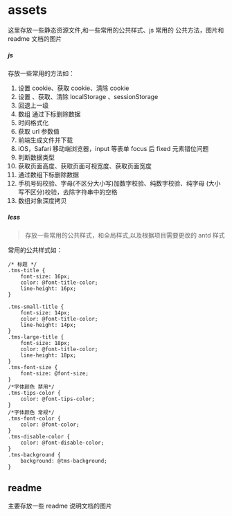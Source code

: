 # assets

这里存放一些静态资源文件,和一些常用的公共样式、js 常用的 公共方法，图片和 readme 文档的图片

##### js

存放一些常用的方法如：

1.  设置 cookie、获取 cookie、清除 cookie
2.  设置 、获取、清除 localStorage 、sessionStorage
3.  回退上一级
4.  数组 通过下标删除数据
5.  时间格式化
6.  获取 url 参数值
7.  前端生成文件并下载
8.  iOS，Safari 移动端浏览器，input 等表单 focus 后 fixed 元素错位问题
9.  判断数据类型
10. 获取页面高度、获取页面可视宽度、获取页面宽度
11. 通过数组下标删除数据
12. 手机号码校验、字母(不区分大小写)加数字校验、纯数字校验、纯字母 (大小写不区分)校验，去除字符串中的空格
13. 数组对象深度拷贝

##### less

> 存放一些常用的公共样式，和全局样式,以及根据项目需要更改的 antd 样式

常用的公共样式如：

```code
/* 标题 */
.tms-title {
    font-size: 16px;
    color: @font-title-color;
    line-height: 16px;
}

.tms-small-title {
    font-size: 14px;
    color: @font-title-color;
    line-height: 14px;
}
.tms-large-title {
    font-size: 18px;
    color: @font-title-color;
    line-height: 18px;
}
.tms-font-size {
    font-size: @font-size;
}
/*字体颜色 禁用*/
.tms-tips-color {
    color: @font-tips-color;
}
/*字体颜色 常规*/
.tms-font-color {
    color: @font-color;
}
.tms-disable-color {
    color: @font-disable-color;
}
.tms-background {
    background: @tms-background;
}
```

## readme

主要存放一些 readme 说明文档的图片
